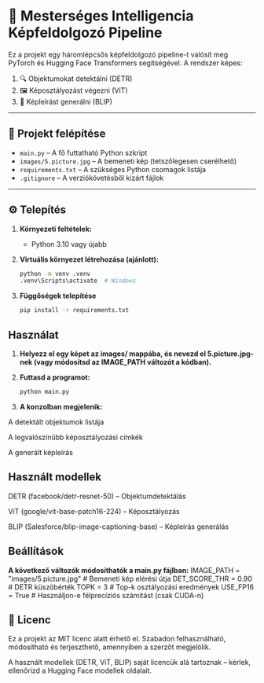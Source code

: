 # 🧠 Mesterséges Intelligencia Képfeldolgozó Pipeline

Ez a projekt egy háromlépcsős képfeldolgozó pipeline-t valósít meg PyTorch és Hugging Face Transformers segítségével. A rendszer képes:

1. 🔍 Objektumokat detektálni (DETR)
2. 🖼️ Képosztályozást végezni (ViT)
3. 📝 Képleírást generálni (BLIP)

---

## 📁 Projekt felépítése

- `main.py` – A fő futtatható Python szkript
- `images/5.picture.jpg` – A bemeneti kép (tetszőlegesen cserélhető)
- `requirements.txt` – A szükséges Python csomagok listája
- `.gitignore` – A verziókövetésből kizárt fájlok

---

## ⚙️ Telepítés

1. **Környezeti feltételek:**
   - Python 3.10 vagy újabb
   

2. **Virtuális környezet létrehozása (ajánlott):**

   ```bash
   python -m venv .venv
   .venv\Scripts\activate  # Windows
3. **Függőségek telepítése**
   
   ```bash
   pip install -r requirements.txt
   
## Használat
1. **Helyezz el egy képet az images/ mappába, és nevezd el 5.picture.jpg-nek (vagy módosítsd az IMAGE_PATH változót a kódban).**

2. **Futtasd a programot:**
   
   ```bash
   python main.py

4. **A konzolban megjelenik:**

A detektált objektumok listája

A legvalószínűbb képosztályozási címkék

A generált képleírás

## Használt modellek
DETR (facebook/detr-resnet-50) – Objektumdetektálás

ViT (google/vit-base-patch16-224) – Képosztályozás

BLIP (Salesforce/blip-image-captioning-base) – Képleírás generálás

## Beállítások

**A következő változók módosíthatók a main.py fájlban:**
IMAGE_PATH = "images/5.picture.jpg"  # Bemeneti kép elérési útja
DET_SCORE_THR = 0.90                 # DETR küszöbérték
TOPK = 3                             # Top-k osztályozási eredmények
USE_FP16 = True                      # Használjon-e félprecíziós számítást (csak CUDA-n)

## 📜 Licenc

Ez a projekt az MIT licenc alatt érhető el. Szabadon felhasználható, módosítható és terjeszthető, amennyiben a szerzőt megjelölik.

A használt modellek (DETR, ViT, BLIP) saját licencük alá tartoznak – kérlek, ellenőrizd a Hugging Face modellek oldalait.


